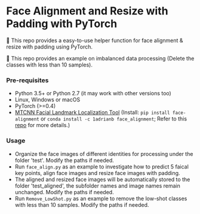 # Face Alignment and Resize with Padding with PyTorch

:triangular_flag_on_post: This repo provides a easy-to-use helper function for face alignment & resize with padding using PyTorch.

:triangular_flag_on_post: This repo provides an example on imbalanced data processing (Delete the classes with less than 10 samples).

### Pre-requisites

* Python 3.5+ or Python 2.7 (it may work with other versions too)
* Linux, Windows or macOS
* PyTorch (>=0.4)
* [MTCNN Facial Landmark Localization Tool](https://arxiv.org/pdf/1604.02878.pdf) (Install: `pip install face-alignment` or `conda install -c 1adrianb face_alignment`; Refer to this [repo](https://github.com/1adrianb/face-alignment) for more details.)

### Usage

* Organize the face images of different identities for processing under the folder 'test'. Modify the paths if needed.
* Run `face_align.py` as an example to investigate how to predict 5 faical key points, align face images and resize face images with padding.
* The aligned and resized face images will be automatically stored to the folder 'test_aligned', the subfolder names and image names remain unchanged. Modify the paths if needed.
* Run `Remove_LowShot.py` as an example to remove the low-shot classes with less than 10 samples. Modify the paths if needed.
